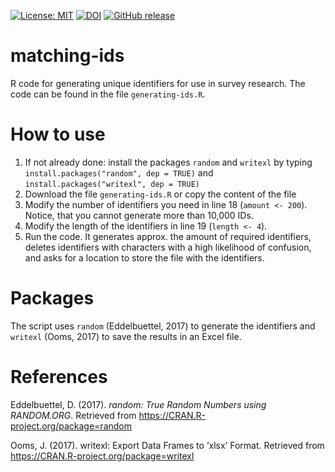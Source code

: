 [![License: MIT](https://img.shields.io/badge/License-MIT-yellow.svg)](https://opensource.org/licenses/MIT) [![DOI](https://zenodo.org/badge/85735930.svg)](https://zenodo.org/badge/latestdoi/85735930) [![GitHub release](https://github-basic-badges.herokuapp.com/release/DominikVogel/matching-ids.svg)](https://github.com/DominikVogel/matching-ids/releases)

# matching-ids

R code for generating unique identifiers for use in survey research. The code can be found in the file ``generating-ids.R``.

# How to use

1. If not already done: install the packages ``random`` and ``writexl`` by typing ``install.packages("random", dep = TRUE)`` and ``install.packages("writexl", dep = TRUE)``
2. Download the file ``generating-ids.R`` or copy the content of the file
3. Modify the number of identifiers you need in line 18 (``amount <- 200``). Notice, that you cannot generate more than 10,000 IDs.
4. Modify the length of the identifiers in line 19 (``length <- 4``).
5. Run the code. It generates approx. the amount of required identifiers, deletes identifiers with characters with a high likelihood of confusion, and asks for a location to store the file with the identifiers.


# Packages

The script uses ``random`` (Eddelbuettel, 2017) to generate the identifiers and ``writexl`` (Ooms, 2017) to save the results in an Excel file.

# References

Eddelbuettel, D. (2017). *random: True Random Numbers using RANDOM.ORG*. Retrieved from https://CRAN.R-project.org/package=random

Ooms, J. (2017). writexl: Export Data Frames to ’xlsx’ Format. Retrieved from https://CRAN.R-project.org/package=writexl